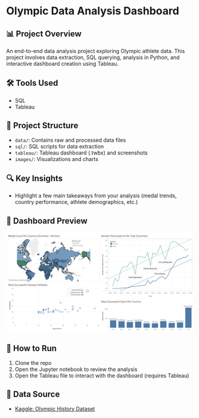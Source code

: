 # Olympic Data Analysis Dashboard

## 📊 Project Overview
An end-to-end data analysis project exploring Olympic athlete data. This project involves data extraction, SQL querying, analysis in Python, and interactive dashboard creation using Tableau.

## 🛠️ Tools Used
- SQL
- Tableau

## 📂 Project Structure
- `data/`: Contains raw and processed data files
- `sql/`: SQL scripts for data extraction
- `tableau/`: Tableau dashboard (.twbx) and screenshots
- `images/`: Visualizations and charts

## 🔍 Key Insights
- Highlight a few main takeaways from your analysis (medal trends, country performance, athlete demographics, etc.)

## 📌 Dashboard Preview
![Olympic Dashboard Preview](https://github.com/Blake-Allan-Smith/Olympics-Data/blob/main/Olympics%20Data%20Dashboard.png?raw=true)


## 🚀 How to Run
1. Clone the repo
2. Open the Jupyter notebook to review the analysis
3. Open the Tableau file to interact with the dashboard (requires Tableau)

## 📁 Data Source
- [Kaggle: Olympic History Dataset](https://www.kaggle.com/datasets/heesoo37/120-years-of-olympic-history-athletes-and-results)
